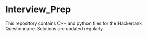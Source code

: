 # Interview_Prep
This repository contains C++ and python files for the Hackerrank Questionnaire. Solutions are updated regularly.
